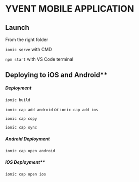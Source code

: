 # YVENT MOBILE APPLICATION




## Launch

From the right folder

```ionic serve``` with CMD

```npm start``` with VS Code terminal




## Deploying to iOS and Android**


##### Deployment

```ionic build```

```ionic cap add android``` or ```ionic cap add ios``` 

```ionic cap copy```

```ionic cap sync```

##### Android Deployment

```ionic cap open android```

##### iOS Deployment**

```ionic cap open ios```
